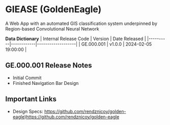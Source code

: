 # GIEASE (GoldenEagle)
A Web App with an automated GIS classification system underpinned by Region-based Convolutional Neural Network

**Data Dictionary**
| Internal Release Code | Version      | Date Released |
|----------|------------|-------------------|
| GE.000.001     | v1.0.0       | 2024-02-05 19:00:00              |

## GE.000.001 Release Notes
* Initial Commit
* Finished Navigation Bar Design

## Important Links
* Design Specs: https://github.com/rendznicoy/golden-eagle)https://github.com/rendznicoy/golden-eagle

